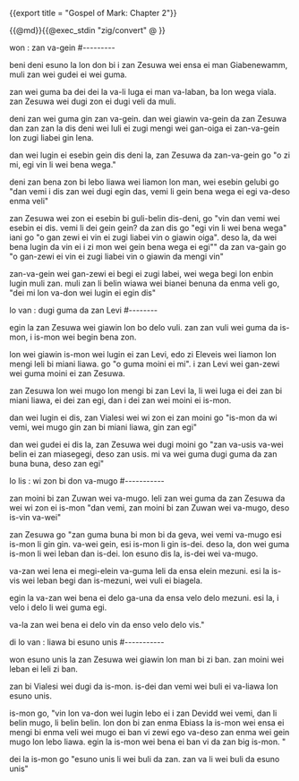 {{export title = "Gospel of Mark:  Chapter 2"}}

{{@md}}{{@exec_stdin "zig/convert" @ }}

won : zan va-gein
#---------

beni deni esuno la lon don bi i zan Zesuwa wei ensa ei man Giabenewamm, muli zan wei gudei ei wei guma.

zan wei guma ba dei dei la va-li luga ei man va-laban, ba lon wega viala. zan Zesuwa wei dugi zon ei dugi veli da muli.

deni zan wei guma gin zan va-gein. dan wei giawin va-gein da zan Zesuwa dan zan zan la dis deni wei luli ei zugi mengi wei gan-oiga ei zan-va-gein lon zugi liabei gin lena.

dan wei lugin ei esebin gein dis deni la, zan Zesuwa da zan-va-gein go <span class="red">"o zi mi, egi vin li wei bena wega."</span>

deni zan bena zon bi lebo liawa wei liamon lon man, wei esebin gelubi go "dan vemi i dis zan wei dugi egin das, vemi li gein bena wega ei egi va-deso enma veli"

zan Zesuwa wei zon ei esebin bi guli-belin dis-deni, go <span class="red">"vin dan vemi wei esebin ei dis. vemi li dei gein gein? da zan dis go "egi vin li wei bena wega" iani go "o gan zewi ei vin ei zugi liabei vin o giawin oiga". deso la, da wei bena lugin da vin ei i zi mon wei gein bena wega ei egi""</span> da zan va-gain go <span class="red">"o gan-zewi ei vin ei zugi liabei vin o giawin da mengi vin"</span>

zan-va-gein wei gan-zewi ei begi ei zugi labei, wei wega begi lon enbin lugin muli zan.  muli zan li belin wiawa wei bianei benuna da enma veli go, "dei mi lon va-don wei lugin ei egin dis"

lo van : dugi guma da zan Levi
#--------

egin la zan Zesuwa wei giawin lon bo delo vuli. zan zan vuli wei guma da is-mon, i is-mon wei begin bena zon.

lon wei giawin is-mon wei lugin ei zan Levi, edo zi Eleveis wei liamon lon mengi leli bi miani liawa. go <span class="red">"o guma moini ei mi"</span>. i zan Levi wei gan-zewi wei guma moini ei zan Zesuwa.

zan Zesuwa lon wei mugo lon mengi bi zan Levi la, li wei luga ei dei zan bi miani liawa, ei dei zan egi, dan i dei zan wei moini ei is-mon.

dan wei lugin ei dis, zan Vialesi wei wi zon ei zan moini go "is-mon da wi vemi, wei mugo gin zan bi miani liawa, gin zan egi"

dan wei gudei ei dis la, zan Zesuwa wei dugi moini go <span class="red">"zan va-usis va-wei belin ei zan miasegegi, deso zan usis. mi va wei guma dugi guma da zan buna buna, deso zan egi"</span>

lo lis : wi zon bi don va-mugo
#-----------

zan moini bi zan Zuwan wei va-mugo. leli zan wei guma da zan Zesuwa da wei wi zon ei is-mon "dan vemi, zan moini bi zan Zuwan wei va-mugo, deso is-vin va-wei"

zan Zesuwa go <span class="red">"zan guma buna bi mon bi da geva, wei vemi va-mugo esi is-mon li gin gin. va-wei gein, esi is-mon li gin is-dei. deso la, don wei guma is-mon li wei leban dan is-dei. lon esuno dis la, is-dei wei va-mugo.

va-zan wei lena ei megi-elein va-guma leli da ensa elein mezuni. esi la is-vis wei leban begi dan is-mezuni, wei vuli ei biagela.

egin la va-zan wei bena ei delo ga-una da ensa velo delo mezuni. esi la, i velo i delo li wei guma egi.

va-la zan wei bena ei delo vin da enso velo delo vis."</span>

di lo van : liawa bi esuno unis
#-----------

won esuno unis la zan Zesuwa wei giawin lon man bi zi ban. zan moini wei leban ei leli zi ban.

zan bi Vialesi wei dugi da is-mon. is-dei dan vemi wei buli ei va-liawa lon esuno unis.

is-mon go, <span class="red">"vin lon va-don wei lugin lebo ei i zan Devidd wei vemi, dan li belin mugo, li belin belin. lon don bi zan enma Ebiass la is-mon wei ensa ei mengi bi enma veli wei mugo ei ban vi zewi ego va-deso zan enma wei gein mugo lon lebo liawa. egin la is-mon wei bena ei ban vi da zan big is-mon. "</span>

dei la is-mon go <span class="red">"esuno unis li wei buli da zan. zan va li wei buli da esuno unis"</span>





